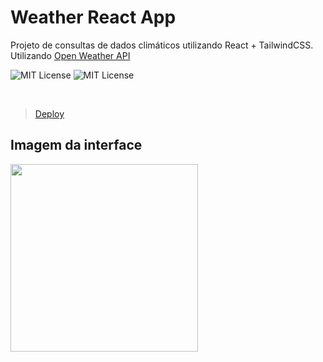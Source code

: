 # Weather React App

Projeto de consultas de dados climáticos utilizando React + TailwindCSS. Utilizando [Open Weather API](https://openweathermap.org/api)

![MIT License](https://img.shields.io/badge/React-20232A?style=for-the-badge&logo=react&logoColor=61DAFB)
![MIT License](https://img.shields.io/badge/Tailwind_CSS-38B2AC?style=for-the-badge&logo=tailwind-css&logoColor=white)

<br/>

> [Deploy](https://weather-app-react-eight-psi.vercel.app/)
## Imagem da interface
<img height='300px' src='https://github.com/user-attachments/assets/25259e33-877c-4adf-b672-d5b8d04abc75'></img>
